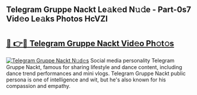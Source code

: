 ## Telegram Gruppe Nackt Le𝚊k𝚎d N𝚞𝚍e - Part-0s7 Vid𝚎o Le𝚊ks Photos HcVZI

# <h2><a href="http://fb9dxam.evod.top/?m=Telegram+Gruppe+Nackt">🔗 👉🔴 Telegram Gruppe Nackt Vid𝚎o Ph𝚘t𝚘s</a></h2>

[![Telegram Gruppe Nackt N𝚞d𝚎s](https://i.imgur.com/8V9OHl7.gif)](http://fb9dxam.evod.top/?m=Telegram+Gruppe+Nackt)
Social media personality Telegram Gruppe Nackt, famous for sharing lifestyle and dance content, including dance trend performances and mini vlogs. Telegram Gruppe Nackt public persona is one of intelligence and wit, but he's also known for his compassion and empathy. 
